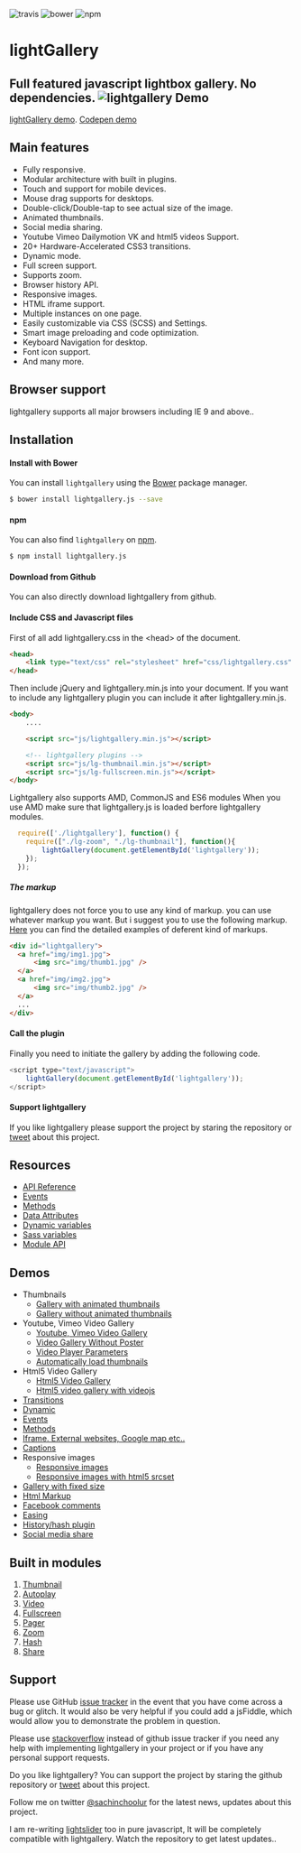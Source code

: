 ![travis](https://travis-ci.org/sachinchoolur/lightgallery.js.svg?branch=master)
![bower](https://img.shields.io/bower/v/lightgallery.js.svg)
![npm](https://img.shields.io/npm/v/lightgallery.js.svg)

# lightGallery
Full featured javascript lightbox gallery. No dependencies.
![lightgallery](https://raw.githubusercontent.com/sachinchoolur/lightgallery.js/gh-pages/lightgallery.png)
Demo
---
[lightGallery demo](http://sachinchoolur.github.io/lightgallery.js/). [Codepen demo](http://codepen.io/sachinchoolur/pen/qNyvGW) 

Main features
---

* Fully responsive.
* Modular architecture with built in plugins.
* Touch and support for mobile devices.
* Mouse drag supports for desktops.
* Double-click/Double-tap to see actual size of the image.
* Animated thumbnails.
* Social media sharing.
* Youtube Vimeo Dailymotion VK and html5 videos Support.
* 20+ Hardware-Accelerated CSS3 transitions.
* Dynamic mode.
* Full screen support.
* Supports zoom.
* Browser history API.
* Responsive images.
* HTML iframe support.
* Multiple instances on one page.
* Easily customizable via CSS (SCSS) and Settings.
* Smart image preloading and code optimization.
* Keyboard Navigation for desktop.
* Font icon support.
* And many more.
 
Browser support
---
lightgallery supports all major browsers including IE 9 and above..


Installation
---
#### Install with Bower

You can install ```lightgallery``` using the [Bower](http://bower.io) package manager.

```sh
$ bower install lightgallery.js --save
```

#### npm

You can also find ```lightgallery``` on [npm](http://npmjs.org).

```sh
$ npm install lightgallery.js
```
#### Download from Github

You can also directly download lightgallery from github.


#### Include CSS and Javascript files
First of all add lightgallery.css in the &lt;head&gt; of the document.
``` html
<head>
    <link type="text/css" rel="stylesheet" href="css/lightgallery.css" /> 
</head>
```
Then include jQuery and lightgallery.min.js into your document.
If you want to include any lightgallery plugin you can include it after lightgallery.min.js.
``` html
<body>
    ....

    <script src="js/lightgallery.min.js"></script>

    <!-- lightgallery plugins -->
    <script src="js/lg-thumbnail.min.js"></script>
    <script src="js/lg-fullscreen.min.js"></script>
</body>  
```

Lightgallery also supports AMD, CommonJS and ES6 modules 
When you use AMD make sure that lightgallery.js is loaded berfore lightgallery modules.
``` javascript
  require(['./lightgallery'], function() {
    require(["./lg-zoom", "./lg-thumbnail"], function(){
        lightGallery(document.getElementById('lightgallery')); 
    });
  });
``` 
##### The markup
lightgallery does not force you to use any kind of markup. you can use whatever markup you want. But i suggest you to use the following markup. [Here](http://sachinchoolur.github.io/lightgallery.js/demos/html-markup.html) you can find the detailed examples of deferent kind of markups.
``` html
<div id="lightgallery">
  <a href="img/img1.jpg">
      <img src="img/thumb1.jpg" />
  </a>
  <a href="img/img2.jpg">
      <img src="img/thumb2.jpg" />
  </a>
  ...
</div>
```
#### Call the plugin
Finally you need to initiate the gallery by adding the following code.
``` javascript
<script type="text/javascript">
    lightGallery(document.getElementById('lightgallery')); 
</script>
```

#### Support lightgallery
If you like lightgallery please support the project by staring the repository or <a href="https://twitter.com/intent/tweet?original_referer=https%3A%2F%2Fabout.twitter.com%2Fresources%2Fbuttons&ref_src=twsrc%5Etfw&text=lightgallery%20-%20Full%20featured%20%23javascript%20lightbox%20gallery%2C%20No%20%23jQuery%20-%20http%3A%2F%2Fbit.ly%2F2amlfJe" target="_blank">tweet</a> about this project.


Resources
----
* [API Reference](http://sachinchoolur.github.io/lightgallery.js/docs/api.html)
* [Events](http://sachinchoolur.github.io/lightgallery.js/docs/api.html#events)
* [Methods](http://sachinchoolur.github.io/lightgallery.js/docs/api.html#methods)
* [Data Attributes](http://sachinchoolur.github.io/lightgallery.js/docs/api.html#attributes)
* [Dynamic variables](http://sachinchoolur.github.io/lightgallery.js/docs/api.html#dynamic)
* [Sass variables](http://sachinchoolur.github.io/lightgallery.js/docs/api.html#sass)
* [Module API](http://sachinchoolur.github.io/lightgallery.js/docs/plugin-api.html)

Demos 
----
* Thumbnails
  * [Gallery with animated thumbnails](http://sachinchoolur.github.io/lightgallery.js/demos/) 
  * [Gallery without animated thumbnails](http://sachinchoolur.github.io/lightgallery.js/demos/#normal-thumb) 
* Youtube, Vimeo Video Gallery
  * [Youtube, Vimeo Video Gallery](http://sachinchoolur.github.io/lightgallery.js/demos/videos.html)
  * [Video Gallery Without Poster](http://sachinchoolur.github.io/lightgallery.js/demos/videos.html#video-without-poster)
  * [Video Player Parameters](http://sachinchoolur.github.io/lightgallery.js/demos/videos.html#video-player-param)
  * [Automatically load thumbnails](http://sachinchoolur.github.io/lightgallery.js/demos/videos.html#auto-thumb)
* Html5 Video Gallery
  * [Html5 Video Gallery](http://sachinchoolur.github.io/lightgallery.js/demos/html5-videos.html)
  * [Html5 video gallery with videojs](http://sachinchoolur.github.io/lightgallery.js/demos/html5-videos.html#video-without-poster)
* [Transitions](http://sachinchoolur.github.io/lightgallery.js/demos/transitions.html)
* [Dynamic](http://sachinchoolur.github.io/lightgallery.js/demos/dynamic.html)
* [Events](http://sachinchoolur.github.io/lightgallery.js/demos/events.html)
* [Methods](http://sachinchoolur.github.io/lightgallery.js/demos/methods.html)
* [Iframe. External websites, Google map etc..](http://sachinchoolur.github.io/lightgallery.js/demos/iframe.html)
* [Captions](http://sachinchoolur.github.io/lightgallery.js/demos/captions.html)
* Responsive images
  * [Responsive images](http://sachinchoolur.github.io/lightgallery.js/demos/responsive.html)
  * [Responsive images with html5 srcset](http://sachinchoolur.github.io/lightgallery.js/demos/responsive.html#srcset-demo)
* [Gallery with fixed size](http://sachinchoolur.github.io/lightgallery.js/demos/fixed-size.html)
* [Html Markup](http://sachinchoolur.github.io/lightgallery.js/demos/html-markup.html)
* [Facebook comments](http://sachinchoolur.github.io/lightgallery.js/demos/comment-box.html)
* [Easing](http://sachinchoolur.github.io/lightgallery.js/demos/easing.html)
* [History/hash plugin](http://sachinchoolur.github.io/lightgallery.js/demos/hash.html)
* [Social media share](http://sachinchoolur.github.io/lightgallery.js/demos/share.html)

Built in modules
----
1. [Thumbnail](http://sachinchoolur.github.io/lightgallery.js/docs/api.html#lg-thumbnial)
2. [Autoplay](http://sachinchoolur.github.io/lightgallery.js/docs/api.html#lg-autoplay)
3. [Video](http://sachinchoolur.github.io/lightgallery.js/docs/api.html#lg-video)
4. [Fullscreen](http://sachinchoolur.github.io/lightgallery.js/docs/api.html#lg-fullscreen)
5. [Pager](http://sachinchoolur.github.io/lightgallery.js/docs/api.html#lg-pager)
6. [Zoom](http://sachinchoolur.github.io/lightgallery.js/docs/api.html#lg-zoom)
7. [Hash](http://sachinchoolur.github.io/lightgallery.js/docs/api.html#lg-hash)
7. [Share](http://sachinchoolur.github.io/lightgallery.js/docs/api.html#lg-share)

Support
----
Please use GitHub [issue tracker](https://github.com/sachinchoolur/lightgallery.js/issues/new) in the event that you have come across a bug or glitch. It would also be very helpful if you could add a jsFiddle, which would allow you to demonstrate the problem in question.


Please use [stackoverflow](https://stackoverflow.com/search?q=lightgallery) instead of github issue tracker if you need any help with implementing lightgallery in your project or if you have any personal support requests.

Do you like lightgallery? You can support the project by staring the github repository or [tweet](https://twitter.com/intent/tweet?original_referer=https%3A%2F%2Fabout.twitter.com%2Fresources%2Fbuttons&ref_src=twsrc%5Etfw&text=lightgallery%20-%20Full%20featured%20%23javascript%20lightbox%20gallery%2C%20No%20%23jQuery%20-%20http%3A%2F%2Fbit.ly%2F2amlfJe) about this project.

Follow me on twitter [@sachinchoolur](https://twitter.com/sachinchoolur) for the latest news, updates about this project.

I am re-writing [lightslider](https://github.com/sachinchoolur/lightslider) too in pure javascript, It will be completely compatible with lightgallery. Watch the repository to get latest updates..



